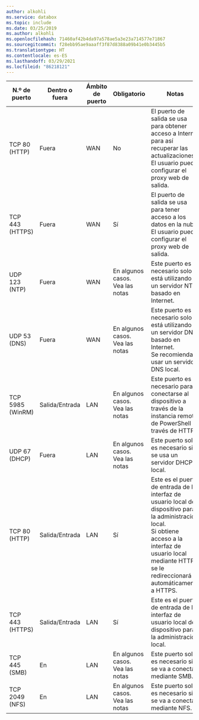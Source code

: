 ```yaml
---
author: alkohli
ms.service: databox
ms.topic: include
ms.date: 03/25/2019
ms.author: alkohli
ms.openlocfilehash: 71460af42b4da97a578ae5a3e23a714577e71867
ms.sourcegitcommit: f28ebb95ae9aaaff3f87d8388a09b41e0b3445b5
ms.translationtype: HT
ms.contentlocale: es-ES
ms.lasthandoff: 03/29/2021
ms.locfileid: "86218121"
---
```

| N.º de puerto| Dentro o fuera | Ámbito de puerto| Obligatorio|   Notas |
|--------|-----|-----|-----------|----------|
| TCP 80 (HTTP)|Fuera|WAN |No|El puerto de salida se usa para obtener acceso a Internet para así recuperar las actualizaciones. <br>El usuario puede configurar el proxy web de salida. |
| TCP 443 (HTTPS)|Fuera|WAN|Sí|El puerto de salida se usa para tener acceso a los datos en la nube.<br>El usuario puede configurar el proxy web de salida.|
| UDP 123 (NTP)|Fuera|WAN|En algunos casos.<br>Vea las notas|Este puerto es necesario solo si está utilizando un servidor NTP basado en Internet.  |   
| UDP 53 (DNS)|Fuera|WAN|En algunos casos.<br>Vea las notas|Este puerto es necesario solo si está utilizando un servidor DNS basado en Internet.<br>Se recomienda usar un servidor DNS local. |
| TCP 5985 (WinRM)|Salida/Entrada|LAN|En algunos casos.<br>Vea las notas|Este puerto es necesario para conectarse al dispositivo a través de la instancia remota de PowerShell a través de HTTP.  |
| UDP 67 (DHCP)|Fuera|LAN|En algunos casos.<br>Vea las notas|Este puerto solo es necesario si se usa un servidor DHCP local.  |
| TCP 80 (HTTP)|Salida/Entrada|LAN|Sí|Este es el puerto de entrada de la interfaz de usuario local del dispositivo para la administración local. <br>Si obtiene acceso a la interfaz de usuario local mediante HTTP, se le redireccionará automáticamente a HTTPS.  |
| TCP 443 (HTTPS)|Salida/Entrada|LAN|Sí|Este es el puerto de entrada de la interfaz de usuario local del dispositivo para la administración local. |
| TCP 445 (SMB)|En|LAN|En algunos casos.<br>Vea las notas|Este puerto solo es necesario si se va a conectar mediante SMB. |
| TCP 2049 (NFS)|En|LAN|En algunos casos.<br>Vea las notas|Este puerto solo es necesario si se va a conectar mediante NFS. |
